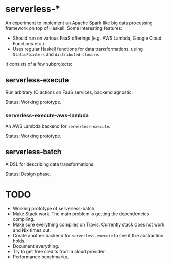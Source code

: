 # serverless-*

An experiment to implement an Apache Spark like big data processing framework on top of Haskell. Some interesting features:

* Should run on various FaaS offerings (e.g. AWS Lambda, Google Cloud Functions etc.).
* Uses regular Haskell functions for data transformations, using `StaticPointers` and `distributed-closure`.

It consists of a few subprojects:

## serverless-execute

Run arbitrary IO actions on FaaS services, backend agnostic.

Status: Working prototype.

### serverless-execute-aws-lambda

An AWS Lambda backend for `serverless-execute`.

Status: Working prototype.

## serverless-batch

A DSL for describing data transformations.

Status: Design phase.

# TODO

* Working prototype of serverless-batch.
* Make Stack work. The main problem is getting the dependencies compiling.
* Make sure everything compiles on Travis. Currently stack does not work and Nix times out.
* Create another backend for `serverless-execute` to see if the abstraction holds.
* Document everything.
* Try to get free credits from a cloud provider.
* Performance benchmarks.
